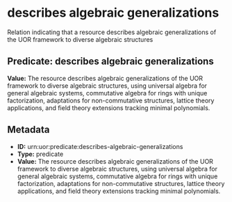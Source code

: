 # describes algebraic generalizations

Relation indicating that a resource describes algebraic generalizations of the UOR framework to diverse algebraic structures

## Predicate: describes algebraic generalizations

**Value:** The resource describes algebraic generalizations of the UOR framework to diverse algebraic structures, using universal algebra for general algebraic systems, commutative algebra for rings with unique factorization, adaptations for non-commutative structures, lattice theory applications, and field theory extensions tracking minimal polynomials.

## Metadata

- **ID:** urn:uor:predicate:describes-algebraic-generalizations
- **Type:** predicate
- **Value:** The resource describes algebraic generalizations of the UOR framework to diverse algebraic structures, using universal algebra for general algebraic systems, commutative algebra for rings with unique factorization, adaptations for non-commutative structures, lattice theory applications, and field theory extensions tracking minimal polynomials.
